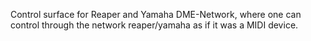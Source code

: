 Control surface for Reaper and Yamaha DME-Network, where one can control through the network reaper/yamaha as if it was a MIDI device.